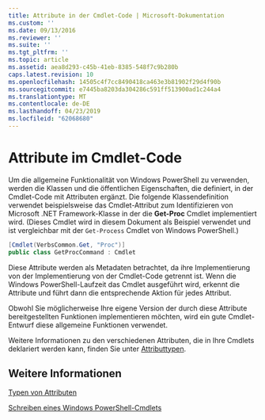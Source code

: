 ```yaml
---
title: Attribute in der Cmdlet-Code | Microsoft-Dokumentation
ms.custom: ''
ms.date: 09/13/2016
ms.reviewer: ''
ms.suite: ''
ms.tgt_pltfrm: ''
ms.topic: article
ms.assetid: aea8d293-c45b-41eb-8385-548f7c9b280b
caps.latest.revision: 10
ms.openlocfilehash: 14505c4f7cc8490418ca463e3b81902f29d4f90b
ms.sourcegitcommit: e7445ba8203da304286c591ff513900ad1c244a4
ms.translationtype: MT
ms.contentlocale: de-DE
ms.lasthandoff: 04/23/2019
ms.locfileid: "62068680"
---
```

# <a name="attributes-in-cmdlet-code"></a>Attribute im Cmdlet-Code

Um die allgemeine Funktionalität von Windows PowerShell zu verwenden, werden die Klassen und die öffentlichen Eigenschaften, die definiert, in der Cmdlet-Code mit Attributen ergänzt. Die folgende Klassendefinition verwendet beispielsweise das Cmdlet-Attribut zum Identifizieren von Microsoft .NET Framework-Klasse in der die **Get-Proc** Cmdlet implementiert wird. (Dieses Cmdlet wird in diesem Dokument als Beispiel verwendet und ist vergleichbar mit der `Get-Process` Cmdlet von Windows PowerShell.)

```csharp
[Cmdlet(VerbsCommon.Get, "Proc")]
public class GetProcCommand : Cmdlet
```

Diese Attribute werden als Metadaten betrachtet, da ihre Implementierung von der Implementierung von der Cmdlet-Code getrennt ist. Wenn die Windows PowerShell-Laufzeit das Cmdlet ausgeführt wird, erkennt die Attribute und führt dann die entsprechende Aktion für jedes Attribut.

Obwohl Sie möglicherweise Ihre eigene Version der durch diese Attribute bereitgestellten Funktionen implementieren möchten, wird ein gute Cmdlet-Entwurf diese allgemeine Funktionen verwendet.

Weitere Informationen zu den verschiedenen Attributen, die in Ihre Cmdlets deklariert werden kann, finden Sie unter [Attributtypen](./attribute-types.md).

## <a name="see-also"></a>Weitere Informationen

[Typen von Attributen](./attribute-types.md)

[Schreiben eines Windows PowerShell-Cmdlets](./writing-a-windows-powershell-cmdlet.md)
